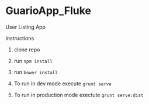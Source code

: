 # GuarioApp_Fluke
User Listing App

Instructions

1. clone repo

2. run ```npm install ```

3. run ```bower install```

4. To run in dev mode execute ```grunt serve```

5. To run in production mode exectute ```grunt serve:dist```

